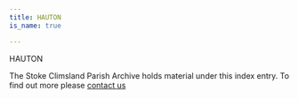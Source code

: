 ```yaml
---
title: HAUTON
is_name: true

---
```


HAUTON


The Stoke Climsland Parish Archive holds material under this index entry. To find out more please [contact us](/contact/)
